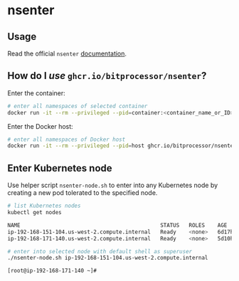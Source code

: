 # nsenter

## Usage

Read the official `nsenter` [documentation](http://man7.org/linux/man-pages/man1/nsenter.1.html).

## How do I *use* `ghcr.io/bitprocessor/nsenter`?

Enter the container:

```sh
# enter all namespaces of selected container
docker run -it --rm --privileged --pid=container:<container_name_or_ID> ghcr.io/bitprocessor/nsenter --all --target 1 -- su -
```

Enter the Docker host:

```sh
# enter all namespaces of Docker host
docker run -it --rm --privileged --pid=host ghcr.io/bitprocessor/nsenter --all --target 1 -- su -
```

## Enter Kubernetes node

Use helper script `nsenter-node.sh` to enter into any Kubernetes node by creating a new pod tolerated to the specified node.

```sh
# list Kubernetes nodes
kubectl get nodes

NAME                                            STATUS   ROLES    AGE     VERSION
ip-192-168-151-104.us-west-2.compute.internal   Ready    <none>   6d17h   v1.13.7-eks-c57ff8
ip-192-168-171-140.us-west-2.compute.internal   Ready    <none>   5d10h   v1.13.7-eks-c57ff8

# enter into selected node with default shell as superuser
./nsenter-node.sh ip-192-168-151-104.us-west-2.compute.internal

[root@ip-192-168-171-140 ~]#
```
